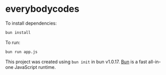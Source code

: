 # everybodycodes

To install dependencies:

```bash
bun install
```

To run:

```bash
bun run app.js
```

This project was created using `bun init` in bun v1.0.17. [Bun](https://bun.sh) is a fast all-in-one JavaScript runtime.
